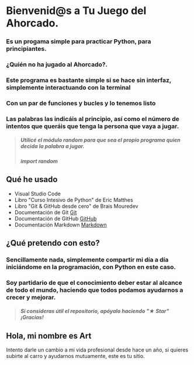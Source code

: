 # Bienvenid@s a Tu Juego del Ahorcado.

### Es un progama simple para practicar Python, para principiantes.

### ¿Quién no ha jugado al Ahorcado?.
### Este programa es bastante simple si se hace sin interfaz, simplemente interactuando con la terminal

### Con un par de funciones y bucles y lo tenemos listo

### Las palabras las indicáis al principio, así como el número de intentos que queráis que tenga la persona que vaya a jugar.

> ##### Utilicé el módulo random para que sea el propio programa quien decida la palabra a jugar.
> ##### import random

## Qué he usado

 - Visual Studio Code
 - Libro "Curso Intesivo de Python" de Eric Matthes
 - Libro "Git & GitHub desde cero" de Brais Mouredev
 - Documentación de Git [Git](https://git-scm.com)
 - Documentación de GitHub [GitHub](https://docs.github.com/es)
 - Documentación Markdown [Markdown](https://markdown.es)

## ¿Qué pretendo con esto?

### Sencillamente nada, simplemente compartir mi día a día iniciándome en la programación, con Python en este caso. 
### Soy partidario de que el conocimiento deber estar al alcance de todo el mundo, haciendo que todos podamos ayudarnos a crecer y mejorar.

> ##### Si consideras útil el repositorio, apóyalo haciendo "★ Star" ¡Gracias!

## Hola, mi nombre es Art

Intento darle un cambio a mi vida profesional desde hace un año, si quieres subirte al carro y ayudarnos mutuamente, este es tu sitio.
